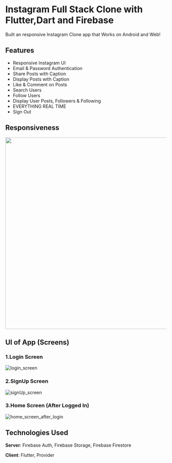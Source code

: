 # Instagram Full Stack Clone with Flutter,Dart and Firebase

Built an responsive Instagram Clone app that Works on Android and Web! 

## Features
- Responsive Instagram UI
- Email & Password Authentication
- Share Posts with Caption
- Display Posts with Caption
- Like & Comment on Posts
- Search Users
- Follow Users
- Display User Posts, Followers & Following
- EVERYTHING REAL TIME
- Sign Out

## Responsiveness
<img class="animated-gif" style="width:800px; height:600px" src="https://user-images.githubusercontent.com/66204436/163723224-5efd8ec2-5771-4cf1-ae62-ae516978a4a0.gif">


## UI of App (Screens)
### 1.Login Screen
![login_screen](https://user-images.githubusercontent.com/66204436/163723067-f8bf1035-0638-465f-a8ec-2a35b83aac74.PNG)

### 2.SignUp Screen
![signUp_screen](https://user-images.githubusercontent.com/66204436/163723116-98c6bf89-a770-4189-b14a-a6309bf05c34.PNG)

### 3.Home Screen (After Logged In)
![home_screen_after_login](https://user-images.githubusercontent.com/66204436/163723162-72997368-6a97-4940-aeaa-3c3180fea410.PNG)

## Technologies Used
**Server**: Firebase Auth, Firebase Storage, Firebase Firestore

**Client**: Flutter, Provider
    
